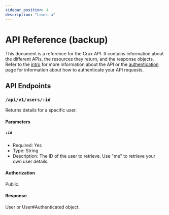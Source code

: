 ```yaml
---
sidebar_position: 4
description: "Learn a"
---
```


# API Reference (backup)

This document is a reference for the Crux API. It contains information about the different APIs, the resources they return, and the response objects. Refer to the [intro](/docs/api-documentation/intro.md) for more information about the API or the [authentication](/docs/api-documentation/authentication.md) page for information about how to authenticate your API requests.

<!-- BEGIN AUTOGENERATED API DOCUMENTATION -->

## API Endpoints

### `/api/v1/users/:id`

Returns details for a specific user.

#### Parameters

##### `:id`

 - Required: Yes
 - Type: String
 - Description: The ID of the user to retrieve. Use "me" to retrieve your own user details.

 #### Authorization

 Public.

#### Response

User or User#Authenticated object.


